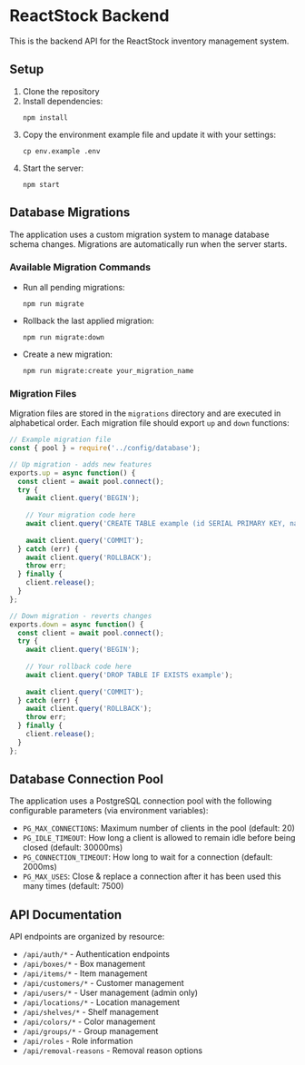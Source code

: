 # ReactStock Backend

This is the backend API for the ReactStock inventory management system.

## Setup

1. Clone the repository
2. Install dependencies:
   ```
   npm install
   ```
3. Copy the environment example file and update it with your settings:
   ```
   cp env.example .env
   ```
4. Start the server:
   ```
   npm start
   ```

## Database Migrations

The application uses a custom migration system to manage database schema changes. Migrations are automatically run when the server starts.

### Available Migration Commands

- Run all pending migrations:
  ```
  npm run migrate
  ```

- Rollback the last applied migration:
  ```
  npm run migrate:down
  ```

- Create a new migration:
  ```
  npm run migrate:create your_migration_name
  ```

### Migration Files

Migration files are stored in the `migrations` directory and are executed in alphabetical order. Each migration file should export `up` and `down` functions:

```javascript
// Example migration file
const { pool } = require('../config/database');

// Up migration - adds new features
exports.up = async function() {
  const client = await pool.connect();
  try {
    await client.query('BEGIN');
    
    // Your migration code here
    await client.query('CREATE TABLE example (id SERIAL PRIMARY KEY, name TEXT)');
    
    await client.query('COMMIT');
  } catch (err) {
    await client.query('ROLLBACK');
    throw err;
  } finally {
    client.release();
  }
};

// Down migration - reverts changes
exports.down = async function() {
  const client = await pool.connect();
  try {
    await client.query('BEGIN');
    
    // Your rollback code here
    await client.query('DROP TABLE IF EXISTS example');
    
    await client.query('COMMIT');
  } catch (err) {
    await client.query('ROLLBACK');
    throw err;
  } finally {
    client.release();
  }
};
```

## Database Connection Pool

The application uses a PostgreSQL connection pool with the following configurable parameters (via environment variables):

- `PG_MAX_CONNECTIONS`: Maximum number of clients in the pool (default: 20)
- `PG_IDLE_TIMEOUT`: How long a client is allowed to remain idle before being closed (default: 30000ms)
- `PG_CONNECTION_TIMEOUT`: How long to wait for a connection (default: 2000ms)
- `PG_MAX_USES`: Close & replace a connection after it has been used this many times (default: 7500)

## API Documentation

API endpoints are organized by resource:

- `/api/auth/*` - Authentication endpoints
- `/api/boxes/*` - Box management
- `/api/items/*` - Item management
- `/api/customers/*` - Customer management
- `/api/users/*` - User management (admin only)
- `/api/locations/*` - Location management
- `/api/shelves/*` - Shelf management
- `/api/colors/*` - Color management
- `/api/groups/*` - Group management
- `/api/roles` - Role information
- `/api/removal-reasons` - Removal reason options 